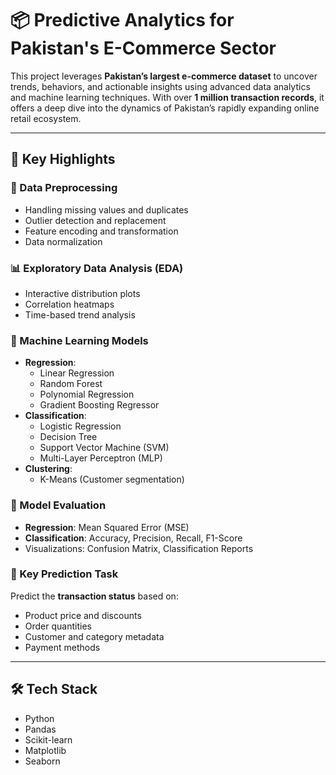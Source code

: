 # 📦 Predictive Analytics for Pakistan's E-Commerce Sector

This project leverages **Pakistan’s largest e-commerce dataset** to uncover trends, behaviors, and actionable insights using advanced data analytics and machine learning techniques. With over **1 million transaction records**, it offers a deep dive into the dynamics of Pakistan’s rapidly expanding online retail ecosystem.

---

## 🚀 Key Highlights

### 🔧 Data Preprocessing
- Handling missing values and duplicates
- Outlier detection and replacement
- Feature encoding and transformation
- Data normalization

### 📊 Exploratory Data Analysis (EDA)
- Interactive distribution plots
- Correlation heatmaps
- Time-based trend analysis

### 🤖 Machine Learning Models
- **Regression**:
  - Linear Regression  
  - Random Forest  
  - Polynomial Regression  
  - Gradient Boosting Regressor
- **Classification**:
  - Logistic Regression  
  - Decision Tree  
  - Support Vector Machine (SVM)  
  - Multi-Layer Perceptron (MLP)
- **Clustering**:
  - K-Means (Customer segmentation)

### 📏 Model Evaluation
- **Regression**: Mean Squared Error (MSE)
- **Classification**: Accuracy, Precision, Recall, F1-Score
- Visualizations: Confusion Matrix, Classification Reports

### 🧠 Key Prediction Task
Predict the **transaction status** based on:
- Product price and discounts  
- Order quantities  
- Customer and category metadata  
- Payment methods

---

## 🛠️ Tech Stack

- Python
- Pandas
- Scikit-learn
- Matplotlib
- Seaborn
